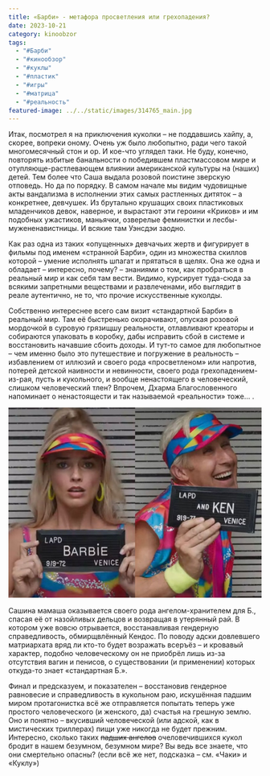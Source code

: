```yaml
---
title: «Барби» - метафора просветления или грехопадения?
date: 2023-10-21
category: kinoobzor
tags:
  - "#Барби"
  - "#кинообзор"
  - "#куклы"
  - "#пластик"
  - "#игры"
  - "#матрица"
  - "#реальность"
featured-image: ../../static/images/314765_main.jpg
---
```

Итак, посмотрел я на приключения куколки – не поддавшись
хайпу, а, скорее, вопреки оному. Очень уж было любопытно, ради чего такой
многомесячный стон и ор. И кое-что углядел таки. Не буду, конечно, повторять
избитые банальности о победившем пластмассовом мире и отупляюще-растлевающем
влиянии американской культуры на (наших) детей. Тем более что Саша выдала
розовой поистине зверскую отповедь. Но да по порядку. В самом начале мы видим
чудовищные акты вандализма в исполнении этих самых растленных дитяток – а
конкретнее, девчушек. Из брутально крушащих своих пластиковых младенчиков девок,
наверное, и вырастают эти героини «Криков» и им подобных ужастиков, маньячки,
озверелые феминистки и лесбы-мужененавистницы. И всякие там Уэнсдэи заодно.

Как раз одна из таких «опущенных» девчачьих жертв и
фигурирует в фильмы под именем «странной Барби», один из множества скиллов
которой – умение исполнять шпагат и прятаться в щелях. Она же одна и обладает –
интересно, почему? – знаниями о том, как пробраться в реальный мир и как себя
там вести. Видимо, курсирует туда-сюда за всякими запретными веществами и
развлеченами, ибо выглядит в реале аутентично, не то, что прочие искусственные
куколды.

Собственно интереснее всего сам визит «стандартной Барби» в
реальный мир. Там её быстренько окорачивают, опуская розовой мордочкой в
суровую грязищшу реальности, отлавливают креаторы и собираются упаковать в
коробку, дабы исправить сбой в системе и восстановить начавшие сбоить доходы. 
И тут-то самое для любопытное – чем именно было это путешествие и погружение в
реальность – избавлением от иллюзий и своего рода «просветленом» или напротив, потерей
детской наивности и невинности, своего рода грехопадением-из-рая, пусть и
кукольного, и вообще ненастоящего в человеческий, слишком человеческий тлен? Впрочем,
Дхарма Благословенного напоминает о ненастоящести и так называемой «реальности»
тоже… .

![](../../static/images/photo_2023-05-26-11.17.35-4.jpeg)




Сашина мамаша оказывается своего рода ангелом-хранителем для
Б., спасая её от назойливых дельцов и возвращая в утерянный рай. В котором уже вовсю
отрывается, восстанавливая гендерную справедливость, обмирщвлённый Кендос. По
поводу адски довлевшего матриархата вряд ли кто-то будет возражать всеръёз – и
кровавый характер, подобно человеческому он не приобрёл лишь из-за отсутствия
вагин и пенисов, о существовании (и применении) которых откуда-то знает
«стандартная Б.».

Финал и предсказуем, и показателен – восстановив гендерное
равновесие и справедливость в кукольном раю, искушённая падшим миром
протагонистка всё же отправляется попытать теперь уже простого человеческого (и
женского, да) счастья на грешную землю. Оно и понятно – вкусивший человеческой
(или адской, как в мистических триллерах) пищи уже никогда не будет прежним.
Интересно, сколько таких ~~падших ангелов~~ очеловечившихся кукол бродит в
нашем безумном, безумном мире? Вы ведь все знаете, что они смертельно опасны?
(если всё же нет, подсказка – см. «Чаки» и «Куклу»)




